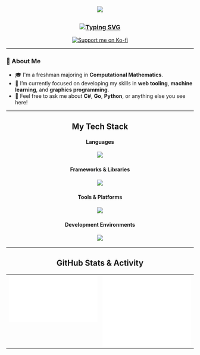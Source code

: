 <div align="center">
  <h1>
  <a href="https://capsule-render.vercel.app/docs">
    <img src="https://capsule-render.vercel.app/api?type=waving&color=6f206f&height=80%C2%A7ion=header&text=Hi%20there%2C%20I%27m%20ctag!&fontSize=40&fontAlign=50" />
  </a>
</h1>
<h3>
<a href="https://git.io/typing-svg"><img src="https://readme-typing-svg.demolab.com?font=Fira+Code&pause=1000&color=FFFFFF&center=true&vCenter=true&width=740&lines=A+developer+passionate+about+Mathematics+and+Machine+Learning;A+Computational+Mathematics+Student;Making+tools+with+C%23%2C+Go%2C+Python%2C+and+more;Always+learning%2C+always+building" alt="Typing SVG" /></a>
</h3>
  <p>
    <a href="https://ko-fi.com/ctag07">
      <img src="https://img.shields.io/badge/Ko--Fi-F16061?style=for-the-badge&logo=ko-fi&logoColor=white" alt="Support me on Ko-fi"/>
    </a>
  </p>
</div>

---

### 🚀 About Me
- 🎓 I'm a freshman majoring in **Computational Mathematics**.
- 🔭 I’m currently focused on developing my skills in **web tooling**, **machine learning**, and **graphics programming**.
- 💬 Feel free to ask me about **C#**, **Go**, **Python**, or anything else you see here!

---

<h2 align="center">My Tech Stack</h2>

<div align="center">
  
  <h4>Languages</h4>
  <p>
    <a href="https://skillicons.dev">
      <img src="https://skillicons.dev/icons?i=cs,go,py,java,godot&theme=dark" />
    </a>
  </p>
  
  <h4>Frameworks & Libraries</h4>
  <p>
    <a href="https://skillicons.dev">
      <img src="https://skillicons.dev/icons?i=pytorch,tensorflow,sklearn,opencv,selenium,qt,unity&theme=dark" />
    </a>
  </p>
  
  <h4>Tools & Platforms</h4>
  <p>
    <a href="https://skillicons.dev">
      <img src="https://skillicons.dev/icons?i=git,github,githubactions,nginx,redis,sqlite,arduino,latex,regex&theme=dark" />
    </a>
  </p>

  <h4>Development Environments</h4>
  <p>
    <a href="https://skillicons.dev">
      <img src="https://skillicons.dev/icons?i=visualstudio,vscode,rider,pycharm,obsidian&theme=dark" />
    </a>
  </p>
  
</div>

---

<h2 align="center">GitHub Stats & Activity</h2>

<p align="center">
<table>
  <tr>
    <td valign="top" width="50%">
      <img src="metrics.stats.svg" alt="GitHub Stats Metrics">
    </td>
    <td valign="top" width="50%">
      <img src="metrics.activity.svg" alt="GitHub Activity Metrics">
    </td>
  </tr>
</table>
</p>
